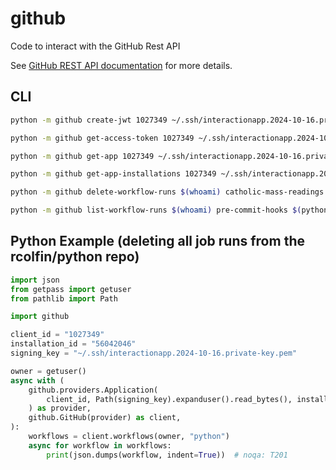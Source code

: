 # github

Code to interact with the GitHub Rest API

See [GitHub REST API documentation](https://docs.github.com/en/rest/) for more details.

## CLI

```sh
python -m github create-jwt 1027349 ~/.ssh/interactionapp.2024-10-16.private-key.pem
```

```sh
python -m github get-access-token 1027349 ~/.ssh/interactionapp.2024-10-16.private-key.pem 56042046
```

```sh
python -m github get-app 1027349 ~/.ssh/interactionapp.2024-10-16.private-key.pem
```

```sh
python -m github get-app-installations 1027349 ~/.ssh/interactionapp.2024-10-16.private-key.pem
```

```sh
python -m github delete-workflow-runs $(whoami) catholic-mass-readings $(python -m github get-access-token 1027349 ~/.ssh/interactionapp.2024-10-16.private-key.pem 56042046)
```

```sh
python -m github list-workflow-runs $(whoami) pre-commit-hooks $(python -m github get-access-token 1027349 ~/.ssh/interactionapp.2024-10-16.private-key.pem 56042046)
```

## Python Example (deleting all job runs from the rcolfin/python repo)

```python
import json
from getpass import getuser
from pathlib import Path

import github

client_id = "1027349"
installation_id = "56042046"
signing_key = "~/.ssh/interactionapp.2024-10-16.private-key.pem"

owner = getuser()
async with (
    github.providers.Application(
        client_id, Path(signing_key).expanduser().read_bytes(), installation_id
    ) as provider,
    github.GitHub(provider) as client,
):
    workflows = client.workflows(owner, "python")
    async for workflow in workflows:
        print(json.dumps(workflow, indent=True))  # noqa: T201
```
